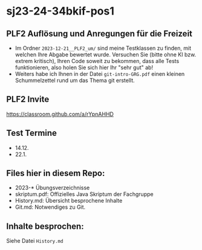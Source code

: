 # sj23-24-34bkif-pos1

## PLF2 Auflösung und Anregungen für die Freizeit

-   Im Ordner `2023-12-21__PLF2_um/` sind meine Testklassen zu finden, mit
    welchen Ihre Abgabe bewertet wurde. Versuchen Sie (bitte ohne KI bzw. extrem
    kritisch), Ihren Code soweit zu bekommen, dass alle Tests funktionieren,
    also holen Sie sich hier Ihr "sehr gut" ab!
-   Weiters habe ich Ihnen in der Datei `git-intro-GRG.pdf` einen kleinen
    Schummelzettel rund um das Thema git erstellt.

## PLF2 Invite

<https://classroom.github.com/a/rYpnAHHD>

## Test Termine

-   14.12.
-   22.1.

## Files hier in diesem Repo:

-   2023-\* Übungsverzeichnisse
-   skriptum.pdf: Offizielles Java Skriptum der Fachgruppe
-   History.md: Übersicht besprochene Inhalte
-   Git.md: Notwendiges zu Git.

## Inhalte besprochen:

Siehe Datei `History.md`
